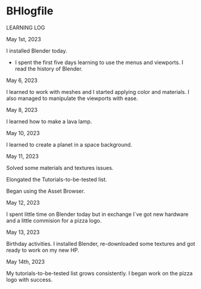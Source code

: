 # BHlogfile


LEARNING LOG


May 1st, 2023

I installed Blender today. 

* I spent the first five days learning to use the menus and viewports. I read the history of Blender.

May 6, 2023

I learned to work with meshes and I started applying color and materials. I also managed to
manipulate the viewports with ease.

May 8, 2023

I learned how to make a lava lamp.

May 10, 2023
 
I learned to create a planet in a space background.

May 11, 2023

Solved some materials and textures issues.

Elongated the Tutorials-to-be-tested list.

Began using the Asset Browser.

May 12, 2023

I spent little time on Blender today but in exchange I´ve got new hardware and a little commision for a pizza logo.

May 13, 2023

Birthday activities. I installed Blender, re-downloaded some textures and got ready to work on my new HP.

May 14th, 2023

My tutorials-to-be-tested list grows consistently. I began work on the pizza logo with success.

